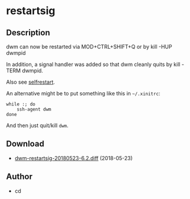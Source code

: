 restartsig
==========

Description
-----------
dwm can now be restarted via MOD+CTRL+SHIFT+Q or by kill -HUP dwmpid

In addition, a signal handler was added so that dwm cleanly quits by kill -TERM
dwmpid.

Also see [selfrestart](../selfrestart/).

An alternative might be to put something like this in `~/.xinitrc`:

	while :; do
		ssh-agent dwm
	done

And then just quit/kill `dwm`.

Download
--------
* [dwm-restartsig-20180523-6.2.diff](dwm-restartsig-20180523-6.2.diff) (2018-05-23)

Author
------
* cd
